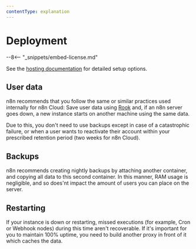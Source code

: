 ```yaml
---
contentType: explanation
---
```


# Deployment

--8<-- "_snippets/embed-license.md"

See the [hosting documentation](https://docs.n8n.io/reference/server-setup.html) for detailed setup options.

## User data

n8n recommends that you follow the same or similar practices used internally for n8n Cloud: Save user data using [Rook](https://rook.io/) and, if an n8n server goes down, a new instance starts on another machine using the same data.

Due to this, you don't need to use backups except in case of a catastrophic failure, or when a user wants to reactivate their account within your prescribed retention period (two weeks for n8n Cloud).

## Backups

n8n recommends creating nightly backups by attaching another container, and copying all data to this second container. In this manner, RAM usage is negligible, and so does'nt impact the amount of users you can place on the server.

## Restarting

If your instance is down or restarting, missed executions (for example, Cron or Webhook nodes) during this time aren't recoverable. If it's important for you to maintain 100% uptime, you need to build another proxy in front of it which caches the data.
